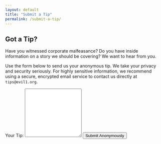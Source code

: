 ```yaml
---
layout: default
title: "Submit a Tip"
permalink: /submit-a-tip/
---
```


## Got a Tip?

Have you witnessed corporate malfeasance? Do you have inside information on a story we should be covering? We want to hear from you.

Use the form below to send us your anonymous tip. We take your privacy and security seriously. For highly sensitive information, we recommend using a secure, encrypted email service to contact us directly at `tips@evil1.org`.

<form action="https://formspree.io/f/your_form_id" method="POST">
  <label for="tip">Your Tip:</label>
  <textarea id="tip" name="tip" rows="10" required></textarea>
  <button type="submit" class="btn btn-primary">Submit Anonymously</button>
</form>
